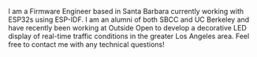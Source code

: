 I am a Firmware Engineer based in Santa Barbara currently working with ESP32s using ESP-IDF. I am an alumni of both SBCC and UC Berkeley and have recently been working at Outside Open to develop a decorative LED display of real-time traffic conditions in the greater Los Angeles area. Feel free to contact me with any technical questions!
